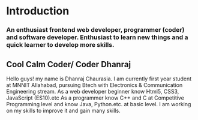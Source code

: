 # Introduction
### An enthusiast frontend web developer, programmer (coder) and software developer. Enthusiast to learn new things and a quick learner to develop more skills.
## Cool Calm Coder/ Coder Dhanraj
Hello guys! my name is Dhanraj Chaurasia. I am currently first year student at MNNIT Allahabad, pursuing Btech with Electronics & Communication Engineering stream. As a web developer beginner know Html5, CSS3, JavaScript (ES10).etc As a programmer know C++ and C at Competitive Programming level and know Java, Python.etc. at basic level. I am working on my skills to improve it and gain many skills.
